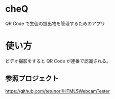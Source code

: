 # cheQ

QR Code で生徒の提出物を管理するためのアプリ

# 使い方

ビデオ撮影をすると QR Code が連番で認識される。

## 参照プロジェクト

https://github.com/tetunori/HTML5WebcamTester

